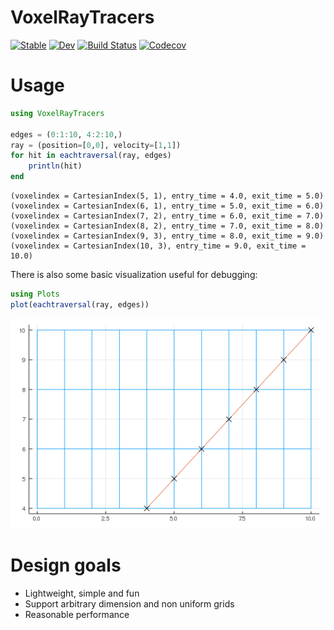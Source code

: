 # VoxelRayTracers

[![Stable](https://img.shields.io/badge/docs-stable-blue.svg)](https://jw3126.github.io/VoxelRayTracers.jl/stable)
[![Dev](https://img.shields.io/badge/docs-dev-blue.svg)](https://jw3126.github.io/VoxelRayTracers.jl/dev)
[![Build Status](https://travis-ci.com/jw3126/VoxelRayTracers.jl.svg?branch=master)](https://travis-ci.com/jw3126/VoxelRayTracers.jl)
[![Codecov](https://codecov.io/gh/jw3126/VoxelRayTracers.jl/branch/master/graph/badge.svg)](https://codecov.io/gh/jw3126/VoxelRayTracers.jl)

# Usage

```julia
using VoxelRayTracers

edges = (0:1:10, 4:2:10,)
ray = (position=[0,0], velocity=[1,1])
for hit in eachtraversal(ray, edges)
    println(hit)
end
```
```
(voxelindex = CartesianIndex(5, 1), entry_time = 4.0, exit_time = 5.0)
(voxelindex = CartesianIndex(6, 1), entry_time = 5.0, exit_time = 6.0)
(voxelindex = CartesianIndex(7, 2), entry_time = 6.0, exit_time = 7.0)
(voxelindex = CartesianIndex(8, 2), entry_time = 7.0, exit_time = 8.0)
(voxelindex = CartesianIndex(9, 3), entry_time = 8.0, exit_time = 9.0)
(voxelindex = CartesianIndex(10, 3), entry_time = 9.0, exit_time = 10.0)
```
There is also some basic visualization useful for debugging:
```julia
using Plots
plot(eachtraversal(ray, edges))
```
![example](example.png)

# Design goals

* Lightweight, simple and fun
* Support arbitrary dimension and non uniform grids
* Reasonable performance
